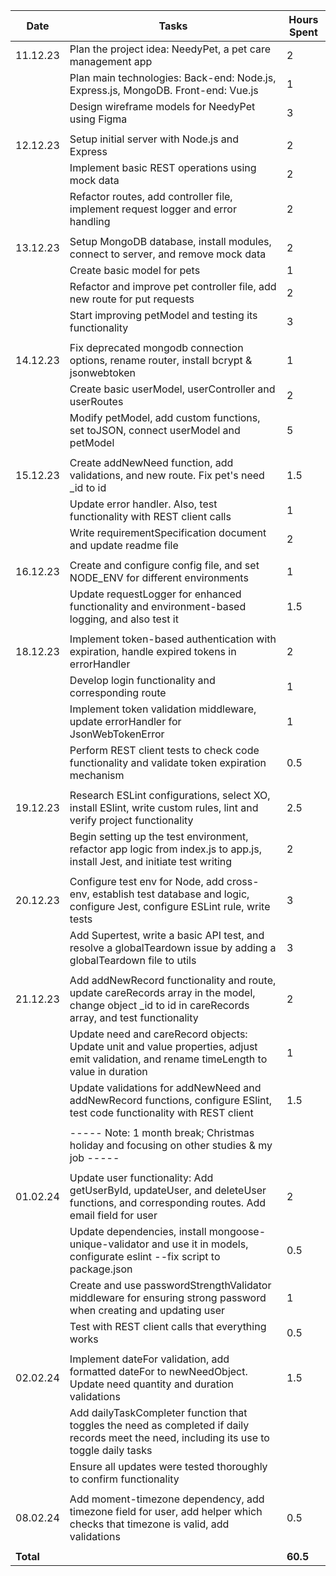 | Date      | Tasks                                                                                                                                                  | Hours Spent |
| --------- | ------------------------------------------------------------------------------------------------------------------------------------------------------ | ----------- |
| 11.12.23  | Plan the project idea: NeedyPet, a pet care management app                                                                                             | 2           |
|           | Plan main technologies: Back-end: Node.js, Express.js, MongoDB. Front-end: Vue.js                                                                      | 1           |
|           | Design wireframe models for NeedyPet using Figma                                                                                                       | 3           |
|           |                                                                                                                                                        |             |
| 12.12.23  | Setup initial server with Node.js and Express                                                                                                          | 2           |
|           | Implement basic REST operations using mock data                                                                                                        | 2           |
|           | Refactor routes, add controller file, implement request logger and error handling                                                                      | 2           |
|           |                                                                                                                                                        |             |
| 13.12.23  | Setup MongoDB database, install modules, connect to server, and remove mock data                                                                       | 2           |
|           | Create basic model for pets                                                                                                                            | 1           |
|           | Refactor and improve pet controller file, add new route for put requests                                                                               | 2           |
|           | Start improving petModel and testing its functionality                                                                                                 | 3           |
|           |                                                                                                                                                        |             |
| 14.12.23  | Fix deprecated mongodb connection options, rename router, install bcrypt & jsonwebtoken                                                                | 1           |
|           | Create basic userModel, userController and userRoutes                                                                                                  | 2           |
|           | Modify petModel, add custom functions, set toJSON, connect userModel and petModel                                                                      | 5           |
|           |                                                                                                                                                        |             |
| 15.12.23  | Create addNewNeed function, add validations, and new route. Fix pet's need \_id to id                                                                  | 1.5         |
|           | Update error handler. Also, test functionality with REST client calls                                                                                  | 1           |
|           | Write requirementSpecification document and update readme file                                                                                         | 2           |
|           |                                                                                                                                                        |             |
| 16.12.23  | Create and configure config file, and set NODE_ENV for different environments                                                                          | 1           |
|           | Update requestLogger for enhanced functionality and environment-based logging, and also test it                                                        | 1.5         |
|           |                                                                                                                                                        |             |
| 18.12.23  | Implement token-based authentication with expiration, handle expired tokens in errorHandler                                                            | 2           |
|           | Develop login functionality and corresponding route                                                                                                    | 1           |
|           | Implement token validation middleware, update errorHandler for JsonWebTokenError                                                                       | 1           |
|           | Perform REST client tests to check code functionality and validate token expiration mechanism                                                          | 0.5         |
|           |                                                                                                                                                        |             |
| 19.12.23  | Research ESLint configurations, select XO, install ESlint, write custom rules, lint and verify project functionality                                   | 2.5         |
|           | Begin setting up the test environment, refactor app logic from index.js to app.js, install Jest, and initiate test writing                             | 2           |
|           |                                                                                                                                                        |             |
| 20.12.23  | Configure test env for Node, add cross-env, establish test database and logic, configure Jest, configure ESLint rule, write tests                      | 3           |
|           | Add Supertest, write a basic API test, and resolve a globalTeardown issue by adding a globalTeardown file to utils                                     | 3           |
|           |                                                                                                                                                        |             |
| 21.12.23  | Add addNewRecord functionality and route, update careRecords array in the model, change object \_id to id in careRecords array, and test functionality | 2           |
|           | Update need and careRecord objects: Update unit and value properties, adjust emit validation, and rename timeLength to value in duration               | 1           |
|           | Update validations for addNewNeed and addNewRecord functions, configure ESlint, test code functionality with REST client                               | 1.5         |
|           |                                                                                                                                                        |             |
|           | ----- Note: 1 month break; Christmas holiday and focusing on other studies & my job -----                                                              |             |
|           |                                                                                                                                                        |             |
| 01.02.24  | Update user functionality: Add getUserById, updateUser, and deleteUser functions, and corresponding routes. Add email field for user                   | 2           |
|           | Update dependencies, install mongoose-unique-validator and use it in models, configurate eslint --fix script to package.json                           | 0.5         |
|           | Create and use passwordStrengthValidator middleware for ensuring strong password when creating and updating user                                       | 1           |
|           | Test with REST client calls that everything works                                                                                                      | 0.5         |
|           |                                                                                                                                                        |             |
| 02.02.24  | Implement dateFor validation, add formatted dateFor to newNeedObject. Update need quantity and duration validations                                    | 1.5         |
|           | Add dailyTaskCompleter function that toggles the need as completed if daily records meet the need, including its use to toggle daily tasks             |             |
|           | Ensure all updates were tested thoroughly to confirm functionality                                                                                     |             |
|           |                                                                                                                                                        |             |
| 08.02.24  | Add moment-timezone dependency, add timezone field for user, add helper which checks that timezone is valid, add validations                           | 0.5         |
|           |                                                                                                                                                        |             |
| **Total** |                                                                                                                                                        | **60.5**    |

